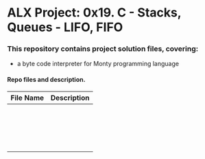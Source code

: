 # ALX Project: 0x19. C - Stacks, Queues - LIFO, FIFO 
### This repository contains project solution files, covering:
+ a byte code interpreter for Monty programming language 
#### Repo files and description.
|File Name  |Description  |
|:-----------:|----------------------|
| `  ` |  |
| `  ` |  |
| `  ` |  |
| `  ` |  |
|  `  `|  |
